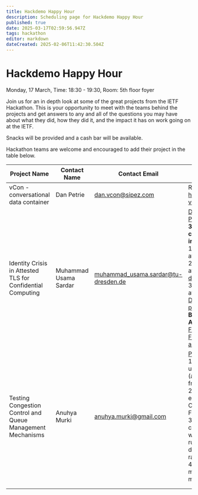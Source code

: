 ```yaml
---
title: Hackdemo Happy Hour
description: Scheduling page for Hackdemo Happy Hour
published: true
date: 2025-03-17T02:59:56.947Z
tags: hackathon
editor: markdown
dateCreated: 2025-02-06T11:42:30.504Z
---
```


# Hackdemo Happy Hour
Monday, 17 March, Time: 18:30 - 19:30, Room: 5th floor foyer

Join us for an in depth look at some of the great projects from the IETF Hackathon. This is your opportunity to meet with the teams behind the projects and get answers to any and all of the questions you may have about what they did, how they did it, and the impact it has on work going on at the IETF. 

Snacks will be provided and a cash bar will be available.

Hackathon teams are welcome and encouraged to add their project in the table below.

| Project Name  |  Contact Name |  Contact Email |  Reference Link  |
|---|---|---|---|
|vCon - conversational data container| Dan Petrie | <dan.vcon@sipez.com> |  Repo: https://github.com/py-vcon/py-vcon |
| Identity Crisis in Attested TLS for Confidential Computing | Muhammad Usama Sardar  | muhammad_usama.sardar@tu-dresden.de  | [Description](https://mailarchive.ietf.org/arch/msg/tls/Jx_yPoYWMIKaqXmPsytKZBDq23o/)  and [Presentation](https://datatracker.ietf.org/meeting/122/materials/slides-122-hackathon-sessd-identity-crisis-for-attested-tls-in-confidential-computing-00) <br> **3 main ways to combine attestation in TLS:** <br> 1. Pre-handshake attestation ([Paper](https://www.researchgate.net/publication/385384309_Towards_Validation_of_TLS_13_Formal_Model_and_Vulnerabilities_in_Intel's_RA-TLS_Protocol)) <br> 2. Intra-handshake attestation ([Internet draft](https://datatracker.ietf.org/doc/draft-fossati-tls-attestation/)) <br> 3. Post-handshake attestation ([Internet-Draft](https://datatracker.ietf.org/doc/draft-fossati-tls-exported-attestation/) and Sec. 4 in [this paper](https://www.researchgate.net/publication/367284929_SoK_Attestation_in_Confidential_Computing)) <br> **Background on Attestation:** <br> [Formal Specs](https://www.researchgate.net/publication/375592777_Formal_Specification_and_Verification_of_Architecturally-defined_Attestation_Mechanisms_in_Arm_CCA_and_Intel_TDX) <br> [Formal analysis artifacts repo](https://github.com/CCC-Attestation/formal-spec-TEE)|
| Testing Congestion Control and Queue Management Mechanisms | Anuhya Murki | anuhya.murki@gmail.com | [Presentation](https://datatracker.ietf.org/meeting/122/materials/slides-122-hackathon-sessd-testing-congestion-control-and-queue-management-mechanisms-00) <br> 1. Setup experiments using ns-3 and ccperf (a ns-3 based framework) <br> 2. Perform experiments with FQ-CoDel [RFC 8290](https://datatracker.ietf.org/doc/rfc8290/) and FQ-PIE [an ID in tsvwg](https://www.ietf.org/id/draft-tahiliani-tsvwg-fq-pie-01.html) <br> 3. Test the growth of congestion window with and without the rules suggested in draft-ietf-ccwg-ratelimited-increase <br> 4. Implementation of a modified CoDel mechanism in ns-3 |
|   |   |   |   |
|   |   |   |   |